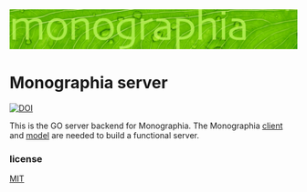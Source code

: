 <img src="./static/monographia-banner.svg">

# Monographia server
[![DOI](https://zenodo.org/badge/408570978.svg)](https://zenodo.org/badge/latestdoi/408570978)

This is the GO server backend for Monographia. The Monographia [client](https://github.com/dpl10/monographia-client) and [model](https://github.com/dpl10/monographia-model) are needed to build a functional server.

### license
[MIT](https://github.com/dpl10/monographia-server/blob/master/LICENSE)
